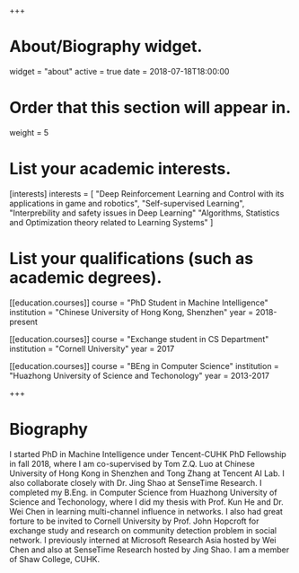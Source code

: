 +++
# About/Biography widget.
widget = "about"
active = true
date = 2018-07-18T18:00:00

# Order that this section will appear in.
weight = 5

# List your academic interests.
[interests]
  interests = [
    "Deep Reinforcement Learning and Control with its applications in game and robotics",
    "Self-supervised Learning",
    "Interprebility and safety issues in Deep Learning"
    "Algorithms, Statistics and Optimization theory related to Learning Systems"
  ]

# List your qualifications (such as academic degrees).
[[education.courses]]
  course = "PhD Student in Machine Intelligence"
  institution = "Chinese University of Hong Kong, Shenzhen"
  year = 2018-present

[[education.courses]]
  course = "Exchange student in CS Department"
  institution = "Cornell University"
  year = 2017

[[education.courses]]
  course = "BEng in Computer Science"
  institution = "Huazhong University of Science and Techonology"
  year = 2013-2017
 
+++

# Biography

I started PhD in Machine Intelligence under Tencent-CUHK PhD Fellowship in fall 2018,
where I am co-supervised by Tom Z.Q. Luo at Chinese University of Hong Kong in Shenzhen
and Tong Zhang at Tencent AI Lab.
I also collaborate closely with Dr. Jing Shao at SenseTime Research.
I completed my B.Eng. in Computer Science from Huazhong University of Science and Techonology,
where I did my thesis with Prof. Kun He and Dr. Wei Chen in learning multi-channel influence in networks.
I also had great forture to be invited to Cornell University by Prof. John Hopcroft for exchange study and research on community detection problem in social network.
I previously interned at Microsoft Research Asia hosted by Wei Chen and also at SenseTime Research hosted by Jing Shao.
I am a member of Shaw College, CUHK.